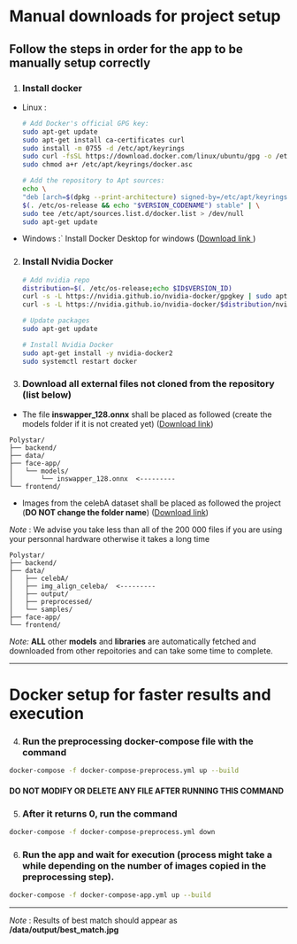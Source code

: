 # Manual downloads for project setup

## Follow the steps in order for the app to be manually setup correctly

1) ### Install docker
- Linux :
    ```bash
    # Add Docker's official GPG key:
    sudo apt-get update
    sudo apt-get install ca-certificates curl
    sudo install -m 0755 -d /etc/apt/keyrings
    sudo curl -fsSL https://download.docker.com/linux/ubuntu/gpg -o /etc/apt/keyrings/docker.asc
    sudo chmod a+r /etc/apt/keyrings/docker.asc
    
    # Add the repository to Apt sources:
    echo \
    "deb [arch=$(dpkg --print-architecture) signed-by=/etc/apt/keyrings/docker.asc] https://download.docker.com/linux/ubuntu \
    $(. /etc/os-release && echo "$VERSION_CODENAME") stable" | \
    sudo tee /etc/apt/sources.list.d/docker.list > /dev/null
    sudo apt-get update
    ```
- Windows :`
    Install Docker Desktop for windows (<a href = https://docs.docker.com/desktop/setup/install/windows-install>Download link </a>)


2) ### Install Nvidia Docker
    ```bash
    # Add nvidia repo
    distribution=$(. /etc/os-release;echo $ID$VERSION_ID)
    curl -s -L https://nvidia.github.io/nvidia-docker/gpgkey | sudo apt-key add -
    curl -s -L https://nvidia.github.io/nvidia-docker/$distribution/nvidia-docker.list | sudo tee /etc/apt/sources.list.d/nvidia-docker.list

    # Update packages
    sudo apt-get update

    # Install Nvidia Docker
    sudo apt-get install -y nvidia-docker2
    sudo systemctl restart docker
    ```

3) ### Download all external files not cloned from the repository (list below)

- The file **inswapper_128.onnx** shall be placed as followed (create the models folder if it is not created yet) (<a href = "https://drive.google.com/file/d/1krOLgjW2tAPaqV-Bw4YALz0xT5zlb5HF/view?usp=sharing">Download link</a>)
```
Polystar/
├── backend/
├── data/
├── face-app/
│   └── models/
│       └── inswapper_128.onnx  <---------
└── frontend/
```

- Images from the celebA dataset shall be placed as followed the project (**DO NOT change the folder name**)   (<a href = "https://drive.google.com/file/d/0B7EVK8r0v71pZjFTYXZWM3FlRnM/view?usp=sharing&resourcekey=0-dYn9z10tMJOBAkviAcfdyQ">Download link</a>)

_Note_ : We advise you take less than all of the 200 000 files if you are using your personnal hardware otherwise it takes a long time

```
Polystar/
├── backend/
├── data/
│   ├── celebA/
│   ├── img_align_celeba/  <---------
│   ├── output/
│   ├── preprocessed/
│   └── samples/
├── face-app/
└── frontend/
```


_Note:_ **ALL** other **models** and **libraries** are automatically fetched and downloaded from other repoitories and can take some time to complete.

---

# Docker setup for faster results and execution

4) ### Run the preprocessing docker-compose file with the command

```bash
docker-compose -f docker-compose-preprocess.yml up --build
```

#### **DO NOT MODIFY OR DELETE ANY FILE AFTER RUNNING THIS COMMAND**

5) ### After it returns 0, run the command

```bash
docker-compose -f docker-compose-preprocess.yml down
```

6) ### Run the app and wait for execution (process might take a while depending on the number of images copied in the preprocessing step).

```bash
docker-compose -f docker-compose-app.yml up --build
```

---
_Note_ : Results of best match should appear as **/data/output/best_match.jpg**
